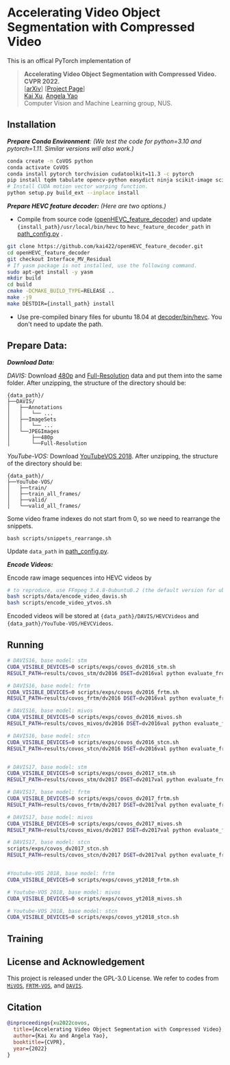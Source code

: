 # Accelerating Video Object Segmentation with Compressed Video

This is an offical PyTorch implementation of 
>**Accelerating Video Object Segmentation with Compressed Video. CVPR 2022.**  
\[[arXiv](https://arxiv.org/abs/2107.12192)\] \[[Project Page](https://kai422.github.io/CoVOS/)\]  
[Kai Xu](https://kai422.github.io/), [Angela Yao](https://www.comp.nus.edu.sg/~ayao/)    
Computer Vision and Machine Learning group, NUS.   




## Installation
***Prepare Conda Environment**: (We test the code for python=3.10 and pytorch=1.11. Similar versions will also work.)* 

```bash
conda create -n CoVOS python
conda activate CoVOS
conda install pytorch torchvision cudatoolkit=11.3 -c pytorch
pip install tqdm tabulate opencv-python easydict ninja scikit-image scikit-video
# Install CUDA motion vector warping function.
python setup.py build_ext --inplace install
```

***Prepare HEVC feature decoder:** (Here are two options.)*

* Compile from source code ([openHEVC_feature_decoder](https://github.com/kai422/openHEVC_feature_decoder)) and update `{install_path}/usr/local/bin/hevc` to `hevc_feature_decoder_path` in [path_config.py](path_config.py) .
```bash
git clone https://github.com/kai422/openHEVC_feature_decoder.git
cd openHEVC_feature_decoder
git checkout Interface_MV_Residual
# If yasm package is not installed, use the following command. 
sudo apt-get install -y yasm
mkdir build
cd build
cmake -DCMAKE_BUILD_TYPE=RELEASE ..
make -j9
make DESTDIR={install_path} install
```
* Use pre-compiled binary files for ubuntu 18.04 at [decoder/bin/hevc](decoder/bin). You don't need to update the path.



## Prepare Data:

***Download Data:***

*DAVIS:* Download [480p](https://data.vision.ee.ethz.ch/csergi/share/davis/DAVIS-2017-trainval-480p.zip) and [Full-Resolution](https://data.vision.ee.ethz.ch/csergi/share/davis/DAVIS-2017-trainval-Full-Resolution.zip) data and put them into the same folder.
After unzipping, the structure of the directory should be:
```
{data_path}/
├──DAVIS/
│   ├──Annotations
│   │   └── ... 
│   ├──ImageSets
│   │   └── ...  
│   └──JPEGImages
│       ├──480p
│       └──Full-Resolution
```


*YouTube-VOS:* Download [YouTubeVOS 2018](https://youtube-vos.org/dataset/). After unzipping, the structure of the directory should be:
```
{data_path}/
├──YouTube-VOS/
│   ├──train/
│   ├──train_all_frames/
│   ├──valid/
│   └──valid_all_frames/
```
Some video frame indexes do not start from 0, so we need to rearrange the snippets.
```
bash scripts/snippets_rearrange.sh
```

Update `data_path` in [path_config.py](path_config.py).  



***Encode Videos:***

Encode raw image sequences into HEVC videos by
```bash
# to reproduce, use FFmpeg 3.4.8-0ubuntu0.2 (the default version for ubuntu 18.04)
bash scripts/data/encode_video_davis.sh
bash scripts/encode_video_ytvos.sh
```
Encoded videos will be stored at `{data_path}/DAVIS/HEVCVideos` and `{data_path}/YouTube-VOS/HEVCVideos`.



## Running
```bash
# DAVIS16, base model: stm
CUDA_VISIBLE_DEVICES=0 scripts/exps/covos_dv2016_stm.sh
RESULT_PATH=results/covos_stm/dv2016 DSET=dv2016val python evaluate_from_folder.py

# DAVIS16, base model: frtm
CUDA_VISIBLE_DEVICES=0 scripts/exps/covos_dv2016_frtm.sh
RESULT_PATH=results/covos_frtm/dv2016 DSET=dv2016val python evaluate_from_folder.py

# DAVIS16, base model: mivos
CUDA_VISIBLE_DEVICES=0 scripts/exps/covos_dv2016_mivos.sh
RESULT_PATH=results/covos_mivos/dv2016 DSET=dv2016val python evaluate_from_folder.py

# DAVIS16, base model: stcn
CUDA_VISIBLE_DEVICES=0 scripts/exps/covos_dv2016_stcn.sh
RESULT_PATH=results/covos_stcn/dv2016 DSET=dv2016val python evaluate_from_folder.py 


# DAVIS17, base model: stm
CUDA_VISIBLE_DEVICES=0 scripts/exps/covos_dv2017_stm.sh
RESULT_PATH=results/covos_stm/dv2017 DSET=dv2017val python evaluate_from_folder.py

# DAVIS17, base model: frtm
CUDA_VISIBLE_DEVICES=0 scripts/exps/covos_dv2017_frtm.sh
RESULT_PATH=results/covos_frtm/dv2017 DSET=dv2017val python evaluate_from_folder.py

# DAVIS17, base model: mivos
CUDA_VISIBLE_DEVICES=0 scripts/exps/covos_dv2017_mivos.sh
RESULT_PATH=results/covos_mivos/dv2017 DSET=dv2017val python evaluate_from_folder.py

# DAVIS17, base model: stcn
scripts/exps/covos_dv2017_stcn.sh
RESULT_PATH=results/covos_stcn/dv2017 DSET=dv2017val python evaluate_from_folder.py


#Youtube-VOS 2018, base model: frtm
CUDA_VISIBLE_DEVICES=0 scripts/exps/covos_yt2018_frtm.sh

# Youtube-VOS 2018, base model: mivos
CUDA_VISIBLE_DEVICES=0 scripts/exps/covos_yt2018_mivos.sh

# Youtube-VOS 2018, base model: stcn
CUDA_VISIBLE_DEVICES=0 scripts/exps/covos_yt2018_stcn.sh
```

## Training



## License and Acknowledgement
This project is released under the GPL-3.0 License.  We refer to codes from [`MiVOS`](https://github.com/hkchengrex/MiVOS), [`FRTM-VOS`](https://github.com/andr345/frtm-vos), and [`DAVIS`](https://github.com/davisvideochallenge/davis2017-evaluation).


## Citation


```bibtex
@inproceedings{xu2022covos,
  title={Accelerating Video Object Segmentation with Compressed Video},
  author={Kai Xu and Angela Yao},
  booktitle={CVPR},
  year={2022}
}
```
